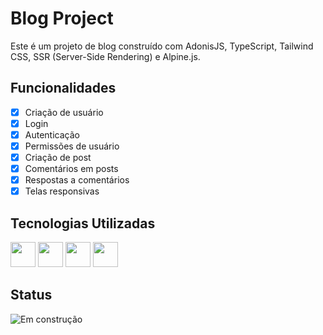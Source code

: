 # Blog Project

Este é um projeto de blog construído com AdonisJS, TypeScript, Tailwind CSS, SSR (Server-Side Rendering) e Alpine.js.

## Funcionalidades

- [x] Criação de usuário
- [x] Login
- [x] Autenticação
- [x] Permissões de usuário
- [x] Criação de post
- [x] Comentários em posts
- [x] Respostas a comentários
- [x] Telas responsivas

## Tecnologias Utilizadas

[<img src="https://cdn.jsdelivr.net/gh/devicons/devicon@latest/icons/adonisjs/adonisjs-original.svg" width="40" height="40" />](https://adonisjs.com/)  [<img src="https://cdn.jsdelivr.net/gh/devicons/devicon@latest/icons/typescript/typescript-original.svg" width="40" height="40" />](https://www.typescriptlang.org/)  [<img src="https://cdn.jsdelivr.net/gh/devicons/devicon@latest/icons/tailwindcss/tailwindcss-original.svg" width="40" height="40" />](https://tailwindcss.com/)  [<img src="https://cdn.jsdelivr.net/gh/devicons/devicon@latest/icons/alpinejs/alpinejs-original.svg" width="40" height="40" />](https://alpinejs.dev/)

## Status
![Em construção](https://img.shields.io/badge/status-Em%20Constru%C3%A7%C3%A3o-yellow)
